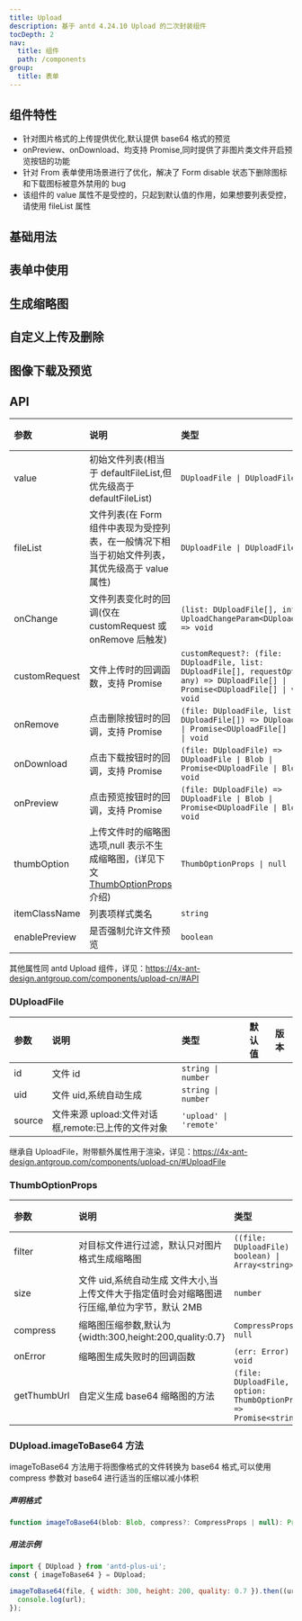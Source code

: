 ```yaml
---
title: Upload
description: 基于 antd 4.24.10 Upload 的二次封装组件
tocDepth: 2
nav:
  title: 组件
  path: /components
group:
  title: 表单
---
```


## 组件特性

- 针对图片格式的上传提供优化,默认提供 base64 格式的预览
- onPreview、onDownload、均支持 Promise,同时提供了非图片类文件开启预览按钮的功能
- 针对 From 表单使用场景进行了优化，解决了 Form disable 状态下删除图标和下载图标被意外禁用的 bug
- 该组件的 value 属性不是受控的，只起到默认值的作用，如果想要列表受控，请使用 fileList 属性

## 基础用法

<code src="./demos/basicDemo.tsx" title="基础用法" description="最基本的上传用法，与antd中的Upload用法一致，上传图像时默认对本地预览图像进行适当压缩"></code>

## 表单中使用

<code src="./demos/uploadInFormDemo.tsx" title="表单中使用" description="在form表单中作为表单项元素使用"></code>

## 生成缩略图

<code src="./demos/thumbDemo.tsx" title="生成缩略图" description="当上传文件为图像时，自动生成缩略图，图像文件过大时，还可以对缩略图进行压缩"></code>

## 自定义上传及删除

<code src="./demos/listDemo.tsx" title="自定义上传及删除" description="通过fileList搭配customRequest、onRemove可以实现完全受控的上传列表"></code>

## 图像下载及预览

<code src="./demos/previewDemo.tsx" title="图像下载及预览" description="通过enablePreview强制对非图像文件进行预览,使用优化过的onPreview、onDownload控制下载及预览的细节"></code>

## API

| 参数          | 说明                                                                                                | 类型                                                                                                                                      | 默认值 | 版本 |
| :------------ | :-------------------------------------------------------------------------------------------------- | :---------------------------------------------------------------------------------------------------------------------------------------- | :----- | :--- |
| value         | 初始文件列表(相当于 defaultFileList,但优先级高于 defaultFileList)                                   | `DUploadFile \| DUploadFile[]`                                                                                                            |        |      |
| fileList      | 文件列表(在 Form 组件中表现为受控列表，在一般情况下相当于初始文件列表，其优先级高于 value 属性)     | `DUploadFile \| DUploadFile[]`                                                                                                            |        |      |
| onChange      | 文件列表变化时的回调(仅在 customRequest 或 onRemove 后触发)                                         | `(list: DUploadFile[], info: UploadChangeParam<DUploadFile>) => void`                                                                     |        |      |
| customRequest | 文件上传时的回调函数，支持 Promise                                                                  | `customRequest?: (file: DUploadFile, list: DUploadFile[], requestOption: any) => DUploadFile[] \| Promise<DUploadFile[] \| void> \| void` |        |      |
| onRemove      | 点击删除按钮时的回调，支持 Promise                                                                  | `(file: DUploadFile, list: DUploadFile[]) => DUploadFile[] \| Promise<DUploadFile[] \| void> \| void`                                     |        |      |
| onDownload    | 点击下载按钮时的回调，支持 Promise                                                                  | `(file: DUploadFile) => DUploadFile \| Blob \| Promise<DUploadFile \| Blob> \| void`                                                      |        |      |
| onPreview     | 点击预览按钮时的回调，支持 Promise                                                                  | `(file: DUploadFile) => DUploadFile \| Blob \| Promise<DUploadFile \| Blob> \| void`                                                      |        |      |
| thumbOption   | 上传文件时的缩略图选项,null 表示不生成缩略图，(详见下文 [ThumbOptionProps](#thumboptionprops) 介绍) | `ThumbOptionProps \| null`                                                                                                                |        |      |
| itemClassName | 列表项样式类名                                                                                      | `string`                                                                                                                                  |        |      |
| enablePreview | 是否强制允许文件预览                                                                                | `boolean`                                                                                                                                 | false  |      |

其他属性同 antd Upload 组件，详见：https://4x-ant-design.antgroup.com/components/upload-cn/#API

### DUploadFile

| 参数   | 说明                                               | 类型                   | 默认值 | 版本 |
| :----- | :------------------------------------------------- | :--------------------- | :----- | :--- |
| id     | 文件 id                                            | `string \| number`     |        |      |
| uid    | 文件 uid,系统自动生成                              | `string \| number`     |        |      |
| source | 文件来源 upload:文件对话框,remote:已上传的文件对象 | `'upload' \| 'remote'` |        |      |

继承自 UploadFile，附带额外属性用于渲染，详见：https://4x-ant-design.antgroup.com/components/upload-cn/#UploadFile

### ThumbOptionProps

| 参数        | 说明                                                                                         | 类型                                                               | 默认值                                                      | 版本 |
| :---------- | :------------------------------------------------------------------------------------------- | :----------------------------------------------------------------- | :---------------------------------------------------------- | :--- |
| filter      | 对目标文件进行过滤，默认只对图片格式生成缩略图                                               | `((file: DUploadFile) => boolean) \| Array<string>`                | `['image/gif', 'image/jpeg', 'image/png', 'image/svg+xml']` |      |
| size        | 文件 uid,系统自动生成 文件大小,当上传文件大于指定值时会对缩略图进行压缩,单位为字节，默认 2MB | `number`                                                           | `2097152`                                                   |      |
| compress    | 缩略图压缩参数,默认为 {width:300,height:200,quality:0.7}                                     | `CompressProps \| null`                                            | `{ width: 300, height: 200, quality: 0.7 }`                 |      |
| onError     | 缩略图生成失败时的回调函数                                                                   | `(err: Error) => void`                                             |                                                             |      |
| getThumbUrl | 自定义生成 base64 缩略图的方法                                                               | `(file: DUploadFile, option: ThumbOptionProps) => Promise<string>` |                                                             |      |

### DUpload.imageToBase64 方法

imageToBase64 方法用于将图像格式的文件转换为 base64 格式,可以使用 compress 参数对 base64 进行适当的压缩以减小体积

##### 声明格式

```jsx {0} | pure
function imageToBase64(blob: Blob, compress?: CompressProps | null): Promise<string>
```

##### 用法示例

```jsx {0} | pure
import { DUpload } from 'antd-plus-ui';
const { imageToBase64 } = DUpload;

imageToBase64(file, { width: 300, height: 200, quality: 0.7 }).then((url) => {
  console.log(url);
});
```
